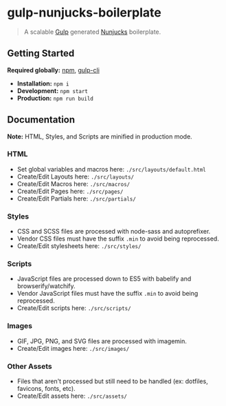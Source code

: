 # gulp-nunjucks-boilerplate

> A scalable [Gulp](http://gulpjs.com/) generated [Nunjucks](https://mozilla.github.io/nunjucks/) boilerplate.

## Getting Started

__Required globally:__ [npm](https://nodejs.org/en/), [gulp-cli](http://gulpjs.com/)

- __Installation:__ `npm i`
- __Development:__ `npm start`
- __Production:__ `npm run build`

## Documentation

__Note:__ HTML, Styles, and Scripts are minified in production mode.

### HTML
- Set global variables and macros here: `./src/layouts/default.html`
- Create/Edit Layouts here: `./src/layouts/`
- Create/Edit Macros here: `./src/macros/`
- Create/Edit Pages here: `./src/pages/`
- Create/Edit Partials here: `./src/partials/`

### Styles
- CSS and SCSS files are processed with node-sass and autoprefixer.
- Vendor CSS files must have the suffix `.min` to avoid being reprocessed.
- Create/Edit stylesheets here: `./src/styles/`

### Scripts
- JavaScript files are processed down to ES5 with babelify and browserify/watchify.
- Vendor JavaScript files must have the suffix `.min` to avoid being reprocessed.
- Create/Edit scripts here: `./src/scripts/`

### Images
- GIF, JPG, PNG, and SVG files are processed with imagemin.
- Create/Edit images here: `./src/images/`

### Other Assets
- Files that aren't processed but still need to be handled (ex: dotfiles, favicons, fonts, etc).
- Create/Edit assets here: `./src/assets/`
